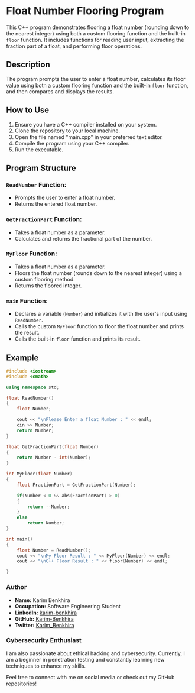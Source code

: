 # Float Number Flooring Program

This C++ program demonstrates flooring a float number (rounding down to the nearest integer) using both a custom flooring function and the built-in `floor` function. It includes functions for reading user input, extracting the fraction part of a float, and performing floor operations.

## Description

The program prompts the user to enter a float number, calculates its floor value using both a custom flooring function and the built-in `floor` function, and then compares and displays the results.

## How to Use

1. Ensure you have a C++ compiler installed on your system.
2. Clone the repository to your local machine.
3. Open the file named "main.cpp" in your preferred text editor.
4. Compile the program using your C++ compiler.
5. Run the executable.

## Program Structure

### `ReadNumber` Function:

- Prompts the user to enter a float number.
- Returns the entered float number.

### `GetFractionPart` Function:

- Takes a float number as a parameter.
- Calculates and returns the fractional part of the number.

### `MyFloor` Function:

- Takes a float number as a parameter.
- Floors the float number (rounds down to the nearest integer) using a custom flooring method.
- Returns the floored integer.

### `main` Function:

- Declares a variable (`Number`) and initializes it with the user's input using `ReadNumber`.
- Calls the custom `MyFloor` function to floor the float number and prints the result.
- Calls the built-in `floor` function and prints its result.


## Example

```cpp
#include <iostream>
#include <cmath>

using namespace std;

float ReadNumber()
{
    float Number;

    cout << "\nPlease Enter a float Number : " << endl;
    cin >> Number;
    return Number;
}

float GetFractionPart(float Number)
{
    return Number - int(Number);
}

int MyFloor(float Number)
{
    float FractionPart = GetFractionPart(Number);

    if(Number < 0 && abs(FractionPart) > 0)
    {
        return --Number;
    }
    else
        return Number;
}

int main()
{
    float Number = ReadNumber();
    cout << "\nMy Floor Result : " << MyFloor(Number) << endl;
    cout << "\nC++ Floor Result : " << floor(Number) << endl;

}

```

### Author

- **Name:** Karim Benkhira
- **Occupation:** Software Engineering Student
- **LinkedIn:** [karim-benkhira](https://linkedin.com/in/karim-benkhira-206597224)
- **GitHub:** [Karim-Benkhira](https://github.com/Karim-Benkhira)
- **Twitter:** [Karim_Benkhira](https://twitter.com/Karim_Benkhira)

### Cybersecurity Enthusiast

I am also passionate about ethical hacking and cybersecurity. Currently, I am a beginner in penetration testing and constantly learning new techniques to enhance my skills.

Feel free to connect with me on social media or check out my GitHub repositories!
